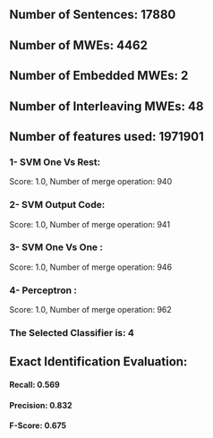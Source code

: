 ## Number of Sentences: 17880
## Number of MWEs: 4462

## Number of Embedded MWEs: 2

## Number of Interleaving MWEs: 48
## Number of features used: 1971901

### 1- SVM One Vs Rest: 
Score: 1.0, Number of merge operation: 940
### 2- SVM Output Code: 
Score: 1.0, Number of merge operation: 941
### 3- SVM One Vs One : 
Score: 1.0, Number of merge operation: 946
### 4- Perceptron : 
Score: 1.0, Number of merge operation: 962
### The Selected Classifier is: 4
## Exact Identification Evaluation: 
#### Recall: 0.569
#### Precision: 0.832
#### F-Score: 0.675
